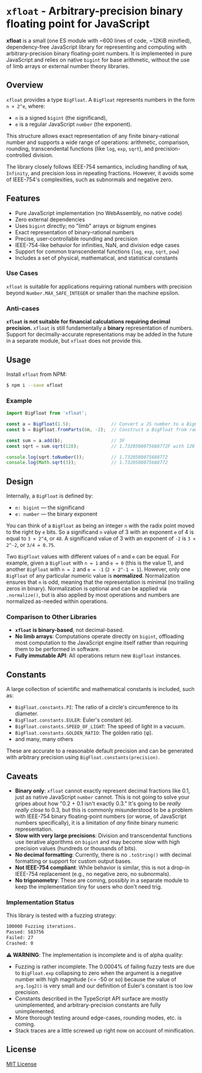 # `xfloat` - Arbitrary-precision binary floating point for JavaScript

**xfloat** is a small (one ES module with ~600 lines of code, ~12KiB minified), dependency-free JavaScript library for representing and computing with arbitrary-precision binary floating-point numbers. It is implemented in pure JavaScript and relies on native `bigint` for base arithmetic, without the use of limb arrays or external number theory libraries.

## Overview

`xfloat` provides a type `BigFloat`. A `BigFloat` represents numbers in the form `n × 2^e`, where:

- `n` is a signed `bigint` (the significand),
- `e` is a regular JavaScript `number` (the exponent).

This structure allows exact representation of any finite binary-rational number and supports a wide range of operations: arithmetic, comparison, rounding, transcendental functions (like `log`, `exp`, `sqrt`), and precision-controlled division.

The library closely follows IEEE-754 semantics, including handling of `NaN`, `Infinity`, and precision loss in repeating fractions. However, it avoids some of IEEE-754's complexities, such as subnormals and negative zero.

## Features

- Pure JavaScript implementation (no WebAssembly, no native code)
- Zero external dependencies
- Uses `bigint` directly; no "limb" arrays or bignum engines
- Exact representation of binary-rational numbers
- Precise, user-controllable rounding and precision
- IEEE-754-like behavior for infinities, NaN, and division edge cases
- Support for common transcendental functions (`log`, `exp`, `sqrt`, `pow`)
- Includes a set of physical, mathematical, and statistical constants

### Use Cases

`xfloat` is suitable for applications requiring rational numbers with precision beyond `Number.MAX_SAFE_INTEGER` or smaller than the machine epsilon.

### Anti-cases

**`xfloat` is not suitable for financial calculations requiring decimal precision.** `xfloat` is still fundamentally a **binary** representation of numbers. Support for decimally-accurate representations may be added in the future in a separate module, but `xfloat` does not provide this.

## Usage

Install `xfloat` from NPM:

```sh
$ npm i --save xfloat
```

### Example

```ts
import BigFloat from 'xfloat';

const a = BigFloat(1.5);               // Convert a JS number to a BigFloat.
const b = BigFloat.fromParts(6n, -2);  // Construct a BigFloat from raw `n` and `e` values. This is also `1.5` (not normalized).

const sum = a.add(b);                  // 3F
const sqrt = sum.sqrt(128);            // 1.7320508075688772F with 128 bits of numeric precision.

console.log(sqrt.toNumber());          // 1.7320508075688772
console.log(Math.sqrt(3));             // 1.7320508075688772
```

## Design

Internally, a `BigFloat` is defined by:

- `n: bigint` — the significand
- `e: number` — the binary exponent

You can think of a `BigFloat` as being an integer `n` with the radix point moved to the right by `e` bits. So a significand `n` value of 3 with an exponent `e` of 4 is equal to `3 × 2^4`, or `48`. A significand value of 3 with an exponent of `-2` is `3 × 2^-2`, or `3/4 = 0.75`.

Two `BigFloat` values with different values of `n` and `e` can be equal. For example, given a `BigFloat` with `n = 1` and `e = 0` (this is the value 1), and another `BigFloat` with `n = 2` and `e = -1` (`2 × 2^-1 = 1`). However, only one `BigFloat` of any particular numeric value is **normalized**. Normalization ensures that `n` is odd, meaning that the representation is minimal (no trailing zeros in binary). Normalization is optional and can be applied via `.normalize()`, but is also applied by most operations and numbers are normalized as-needed within operations.

### Comparison to Other Libraries

- **`xfloat` is binary-based**, not decimal-based.
- **No limb arrays**: Computations operate directly on `bigint`, offloading most computation to the JavaScript engine itself rather than requiring them to be performed in software.
- **Fully immutable API**: All operations return new `BigFloat` instances.

## Constants

A large collection of scientific and mathematical constants is included, such as:

- `BigFloat.constants.PI`: The ratio of a circle's circumference to its diameter.
- `BigFloat.constants.EULER`: Euler's constant (e).
- `BigFloat.constants.SPEED_OF_LIGHT`: The speed of light in a vacuum.
- `BigFloat.constants.GOLDEN_RATIO`: The golden ratio (φ).
- and many, many others

These are accurate to a reasonable default precision and can be generated with arbitrary precision using `BigFloat.constants(precision)`.

## Caveats

- **Binary only**: `xfloat` cannot exactly represent decimal fractions like 0.1, just as native JavaScript `number` cannot. This is not going to solve your gripes about how "0.2 + 0.1 isn't exactly 0.3." It's going to be _really really close_ to 0.3, but this is commonly misunderstood to be a problem with IEEE-754 binary floating-point numbers (or worse, of JavaScript numbers specifically), it is a limitation of _any_ finite binary numeric representation.
- **Slow with very large precisions**: Division and transcendental functions use iterative algorithms on `bigint` and may become slow with high precision values (hundreds or thousands of bits).
- **No decimal formatting**: Currently, there is no `.toString()` with decimal formatting or support for custom output bases.
- **Not IEEE-754 compliant**: While behavior is similar, this is not a drop-in IEEE-754 replacement (e.g., no negative zero, no subnormals).
- **No trigonometry**: These are coming, possibly in a separate module to keep the implementation tiny for users who don't need trig.

### Implementation Status

This library is tested with a fuzzing strategy:

```txt
100000 Fuzzing iterations.
Passed: 583756
Failed: 27
Crashed: 0
```

**⚠️ WARNING**: The implementation is incomplete and is of alpha quality:

- Fuzzing is rather incomplete. The 0.0004% of failing fuzzy tests are due to `BigFloat.exp` collapsing to zero when the argument is a negative number with high magnitude (<= -50 or so) because the value of `arg.log2()` is very small and our definition of Euler's constant is too low precision.
- Constants described in the TypeScript API surface are mostly unimplemented, and arbitrary-precision constants are fully unimplemented.
- More thorough testing around edge-cases, rounding modes, etc. is coming.
- Stack traces are a little screwed up right now on account of minification.

## License

[MIT License](./LICENSE)

